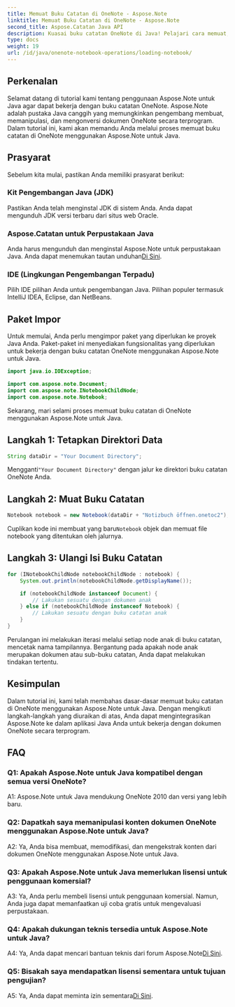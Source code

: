 ```yaml
---
title: Memuat Buku Catatan di OneNote - Aspose.Note
linktitle: Memuat Buku Catatan di OneNote - Aspose.Note
second_title: Aspose.Catatan Java API
description: Kuasai buku catatan OneNote di Java! Pelajari cara memuat, menjelajahi & memproses konten - dari dokumen hingga sub-buku catatan. Langkah & kode mudah disertakan! #OneNote #Java #Aspose
type: docs
weight: 19
url: /id/java/onenote-notebook-operations/loading-notebook/
---
```

## Perkenalan

Selamat datang di tutorial kami tentang penggunaan Aspose.Note untuk Java agar dapat bekerja dengan buku catatan OneNote. Aspose.Note adalah pustaka Java canggih yang memungkinkan pengembang membuat, memanipulasi, dan mengonversi dokumen OneNote secara terprogram. Dalam tutorial ini, kami akan memandu Anda melalui proses memuat buku catatan di OneNote menggunakan Aspose.Note untuk Java.

## Prasyarat

Sebelum kita mulai, pastikan Anda memiliki prasyarat berikut:

### Kit Pengembangan Java (JDK)

Pastikan Anda telah menginstal JDK di sistem Anda. Anda dapat mengunduh JDK versi terbaru dari situs web Oracle.

### Aspose.Catatan untuk Perpustakaan Java

 Anda harus mengunduh dan menginstal Aspose.Note untuk perpustakaan Java. Anda dapat menemukan tautan unduhan[Di Sini](https://releases.aspose.com/note/java/).

### IDE (Lingkungan Pengembangan Terpadu)

Pilih IDE pilihan Anda untuk pengembangan Java. Pilihan populer termasuk IntelliJ IDEA, Eclipse, dan NetBeans.

## Paket Impor

Untuk memulai, Anda perlu mengimpor paket yang diperlukan ke proyek Java Anda. Paket-paket ini menyediakan fungsionalitas yang diperlukan untuk bekerja dengan buku catatan OneNote menggunakan Aspose.Note untuk Java.

```java
import java.io.IOException;

import com.aspose.note.Document;
import com.aspose.note.INotebookChildNode;
import com.aspose.note.Notebook;
```

Sekarang, mari selami proses memuat buku catatan di OneNote menggunakan Aspose.Note untuk Java.

## Langkah 1: Tetapkan Direktori Data

```java
String dataDir = "Your Document Directory";
```

 Mengganti`"Your Document Directory"` dengan jalur ke direktori buku catatan OneNote Anda.

## Langkah 2: Muat Buku Catatan

```java
Notebook notebook = new Notebook(dataDir + "Notizbuch öffnen.onetoc2");
```

 Cuplikan kode ini membuat yang baru`Notebook` objek dan memuat file notebook yang ditentukan oleh jalurnya.

## Langkah 3: Ulangi Isi Buku Catatan

```java
for (INotebookChildNode notebookChildNode : notebook) {
    System.out.println(notebookChildNode.getDisplayName());

    if (notebookChildNode instanceof Document) {
        // Lakukan sesuatu dengan dokumen anak
    } else if (notebookChildNode instanceof Notebook) {
        // Lakukan sesuatu dengan buku catatan anak
    }
}
```

Perulangan ini melakukan iterasi melalui setiap node anak di buku catatan, mencetak nama tampilannya. Bergantung pada apakah node anak merupakan dokumen atau sub-buku catatan, Anda dapat melakukan tindakan tertentu.

## Kesimpulan

Dalam tutorial ini, kami telah membahas dasar-dasar memuat buku catatan di OneNote menggunakan Aspose.Note untuk Java. Dengan mengikuti langkah-langkah yang diuraikan di atas, Anda dapat mengintegrasikan Aspose.Note ke dalam aplikasi Java Anda untuk bekerja dengan dokumen OneNote secara terprogram.

## FAQ

### Q1: Apakah Aspose.Note untuk Java kompatibel dengan semua versi OneNote?

A1: Aspose.Note untuk Java mendukung OneNote 2010 dan versi yang lebih baru.

### Q2: Dapatkah saya memanipulasi konten dokumen OneNote menggunakan Aspose.Note untuk Java?

A2: Ya, Anda bisa membuat, memodifikasi, dan mengekstrak konten dari dokumen OneNote menggunakan Aspose.Note untuk Java.

### Q3: Apakah Aspose.Note untuk Java memerlukan lisensi untuk penggunaan komersial?

A3: Ya, Anda perlu membeli lisensi untuk penggunaan komersial. Namun, Anda juga dapat memanfaatkan uji coba gratis untuk mengevaluasi perpustakaan.

### Q4: Apakah dukungan teknis tersedia untuk Aspose.Note untuk Java?

 A4: Ya, Anda dapat mencari bantuan teknis dari forum Aspose.Note[Di Sini](https://forum.aspose.com/c/note/28).

### Q5: Bisakah saya mendapatkan lisensi sementara untuk tujuan pengujian?

 A5: Ya, Anda dapat meminta izin sementara[Di Sini](https://purchase.aspose.com/temporary-license/).